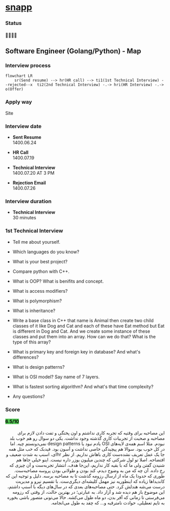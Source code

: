 # [snapp](snapp.ir)

### Status
#### 📜📞🔧❌
## Software Engineer (Golang/Python) - Map
### Interview process
```mermaid
flowchart LR
    sr(Send resume) --> hr(HR call) --> ti1(1st Technical Interview) --rejected--x  ti2(2nd Technical Interview) -.-> hri(HR Interview) -.-> o(Offer)
```
### Apply way
Site

### Interview date
- **Sent Resume** <br /> 1400.06.24

- **HR Call**<br /> 1400.07.19

- **Technical Interview** <br> 1400.07.20 AT 3 PM

- **Rejection Email** <br /> 1400.07.26

### Interview duration
- **Technical Interview** <br> 30 minutes

### 1st Technical Interview

- Tell me about yourself.

- Which languages do you know?

- What is your best project?

- Compare python with C++.

- What is OOP? What is benifits and concept.

- What is access modifiers?

- What is polymorphism?

- What is inheritance?

- Write a base class in C++ that name is Animal then create two child classes of it like Dog and Cat and each of these have Eat method but Eat is different in Dog and Cat. And we create some instance of these classes and put them into an array. How can we do that? What is the type of this array?

- What is primary key and foreign key in database? And what's differences?

- What is design patterns?

- What is OSI model? Say name of 7 layers.

- What is fastest sorting algorithm? And what's that time complexity?

- Any questions?

### Score
<h4><mark style="background-color:#54ca56">6.5/10</mark></h4>

<p dir="rtl">
این مصاحبه برای وقتیه که تجربه کاری نداشتم و اون پختگی و تفت دادن لازم برای مصاحبه و صحبت از تجربیات کاری گذشته وجود نداشت. یکی دو سوال رو هم خوب بلد نبودم. مثلا اسم همه‌ی لایه‌های OSI یادم نبود یا design patterns نمی‌دونستم چیه. اما در کل خوب بود. سوالا هم پیچیدگی خاصی نداشت و آسون بود. فیدبک که خب مثل همه جا یک عمل تعریف نشده‌ست کاری باهاش نداریم. از نظر hrای، اسنپ به شدت ضعیف و افتضاحه. اصلا تو لول شرکتی که چندین میلیون یوزر داره نیست. اینو خیلی جاها هم شنیدن گفتن ولی ما که با بقیه کار نداریم، این‌جا هدف، انتشار تجربه‌ست و آن چیزی که رخ داده. آن چه که من به وضوح دیدم، کند بودن و طولانی بودن پروسه مصاحبه‌ست. طوری که حدودا یک ماه از ارسال رزومه گذشت تا به مصاحبه برسه. دلیل و توجیه این که کاندیداها زیاده که اینطوریه نیز مهمل کلیشه‌ای دیگری‌ست. با تقسیم نیرو و مدیریت درست می‌شه هندلش کرد. حتی مصاحبه‌های بعدی که در سال‌های دیگه با اسنپ داشتم، این موضوع باز هم دیده شد و آزار داد. به عبارتی؛ در بهترین حالت، از وقتی که رزومه می‌فرستی تا زمانی که آفر بدن، دو ماه طول می‌کشه. حالا می‌تونی متصور باشی بخوره به تایم تعطیلی، حوادث نامترقبه و... که چقد به طول می‌انجامه.
</p>
